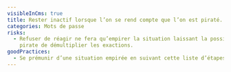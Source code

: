 ```yaml
---
visibleInCms: true
title: Rester inactif lorsque l’on se rend compte que l’on est piraté.
categories: Mots de passe
risks:
  - Refuser de réagir ne fera qu’empirer la situation laissant la possibilité au
    pirate de démultiplier les exactions.
goodPractices:
  - Se prémunir d’une situation empirée en suivant cette liste d’étapes
---
```

